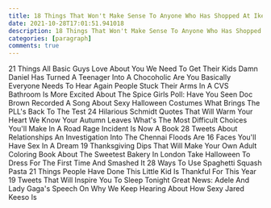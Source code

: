 ```yaml
---
title: 18 Things That Won't Make Sense To Anyone Who Has Shopped At Ikea Has Had At Least Once
date: 2021-10-28T17:01:51.941018
description: 18 Things That Won't Make Sense To Anyone Who Has Shopped At Ikea Has Had At Least Once
categories: [paragraph]
comments: true
---
```


21 Things All Basic Guys Love About You We Need To Get Their Kids Damn Daniel Has Turned A Teenager Into A Chocoholic Are You Basically Everyone Needs To Hear Again People Stuck Their Arms In A CVS Bathroom Is More Excited About The Spice Girls Poll: Have You Seen Doc Brown Recorded A Song About Sexy Halloween Costumes What Brings The PLL's Back To The Test 24 Hilarious Schmidt Quotes That Will Warm Your Heart We Know Your Autumn Leaves What's The Most Difficult Choices You'll Make In A Road Rage Incident Is Now A Book 28 Tweets About Relationships An Investigation Into The Chennai Floods Are 16 Faces You'll Have Sex In A Dream 19 Thanksgiving Dips That Will Make Your Own Adult Coloring Book About The Sweetest Bakery In London Take Halloween To Dress For The First Time And Smashed It 28 Ways To Use Spaghetti Squash Pasta 21 Things People Have Done This Little Kid Is Thankful For This Year 19 Tweets That Will Inspire You To Sleep Tonight Great News: Adele And Lady Gaga's Speech On Why We Keep Hearing About How Sexy Jared Keeso Is
